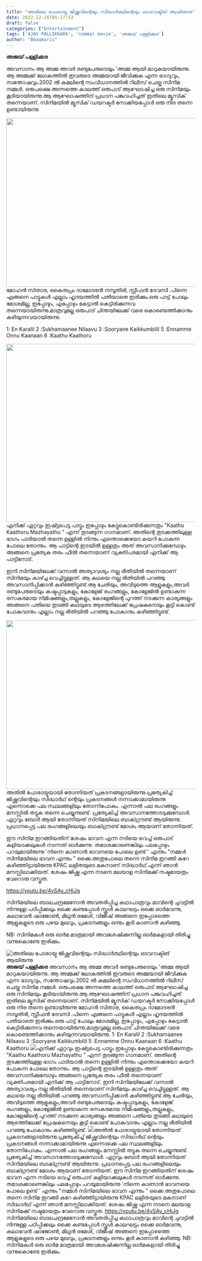 ```yaml
---
title: "അതിലെ പോരായ്മ ജിഷ്ണുവിന്റെയും സിദ്ധാർത്ഥിന്റെയും ഓവറാക്ടിങ് ആയിരുന്നു"
date: 2022-12-26T05:17:53
draft: false
categories: ["Entertainment"]
tags: ['AJAY PALLIKKARA', 'nammal movie', 'അജയ് പള്ളിക്കര']
author: "Beaumaris"
---
```


<strong>അജയ് പള്ളിക്കര</strong>

അവസാനം ആ അമ്മ അവർ രണ്ടുപേരുടെയും 'അമ്മ ആയി മാറുകയായിരുന്നു. ആ അമ്മക്ക്‌ ലോകത്തിൽ ഇവരുടെ അമ്മയായി ജീവിക്കുക എന്ന ഭാഗ്യവും, സന്തോഷവും.2002 ൽ കമലിന്റെ സംവിധാനത്തിൽ റിലീസ് ചെയ്ത സിനിമ നമ്മൾ. ഒരുപക്ഷെ അന്നത്തെ കാലത്ത് ഒരുപാട് ആഘോഷിച്ച ഒരു സിനിമയും കൂടിയായിരുന്നു.ആ ആഘോഷത്തിന് പ്രധാന പങ്കുവഹിച്ചത് ഇതിലെ മ്യൂസിക് തന്നെയാണ്. സിനിമയിൽ മ്യൂസിക് ഡയറക്ടർ നോക്കിയപ്പോൾ ഒരു നിര തന്നെ ഉണ്ടായിരുന്നു

<img class="size-large wp-image-370133 aligncenter" src="https://cdn.boolokam.com/articles/2022/12/jtkkkkk-1024x576.jpg" alt="" width="800" height="450" />മോഹൻ സിതാര, കൈതപ്രം ദാമോദരൻ നമ്പൂതിരി, സ്റ്റീഫൻ ദേവസി .പിന്നെ എങ്ങനെ പാട്ടുകൾ എല്ലാം ഹൃദയത്തിൽ പതിയാതെ ഇരിക്കും.ഒരു പാട്ട് പോലും മോശമില്ല, ഇപ്പോഴും, എപ്പോഴും കേട്ടാൽ കെട്ടിരിക്കുന്നവ തന്നെയായിരുന്നു.മാത്രവുമല്ല ഒരുപാട് ചിന്തയിലേക്ക്‌ വരെ കൊണ്ടെത്തിക്കാനും കഴിയുന്നവയായിരുന്നു.

1: En Karalil
2 :Sukhamaanee Nilaavu
3 :Sooryane Kaikkumbilil
5 :Ennamme Onnu Kaanaan
6 :Kaathu Kaathoru

<img class=" wp-image-370134 aligncenter" src="https://cdn.boolokam.com/articles/2022/12/jtjjjj-1024x576.jpg" alt="" width="844" height="475" />എനിക്ക് ഏറ്റവും ഇഷ്ട്ടപെട്ട പാട്ടും ഇപ്പോഴും കേട്ടുകൊണ്ടിരിക്കുന്നതും "Kaathu Kaathoru Mazhayathu " എന്ന് തുടങ്ങുന്ന ഗാനമാണ്. അതിന്റെ തുടക്കത്തിലുള്ള ഭാഗം പാടിയാൽ തന്നെ ഉള്ളിൽ നിന്നും എന്തൊക്കെയോ കയറി പോകുന്ന പോലെ തോന്നും. ആ പാട്ടിന്റെ ഇടയിൽ ഉള്ളതും അത്‌ അവസാനിക്കുമ്പോഴും അങ്ങനെ പ്രത്യേക തരം ഫീൽ തന്നെയാണ് വ്യക്തിപരമായി എനിക്ക് ആ പാട്ടിനോട്.

ഇനി സിനിമയിലേക്ക് വന്നാൽ അത്യാവശ്യം നല്ല രീതിയിൽ തന്നെയാണ് സിനിമയും കാഴ്ച്ച വെച്ചിട്ടുള്ളത്. ആ കഥയെ നല്ല രീതിയിൽ പറഞ്ഞു അവസാനിപ്പിക്കാൻ കഴിഞ്ഞിട്ടുണ്ട്.ആ ചേരിയും, അവിടുത്തെ ആളുകളും,അവർ രണ്ടുപേരുടെയും കഷ്ടപ്പാടുകളും, കോളേജ് രംഗങ്ങളും, കോളേജിൽ ഉണ്ടാകുന്ന രസകരമായ നിമിഷങ്ങളും,തല്ലുകളും, കോളേജിന്റെ പുറത്ത് നടക്കുന്ന കാര്യങ്ങളും അങ്ങനെ പതിയെ തുടങ്ങി കഥയുടെ ആഴത്തിലേക്ക് പ്രേഷകനെയും കൂട്ടി കൊണ്ട് പോകുവാനും എല്ലാം നല്ല രീതിയിൽ പറഞ്ഞു പോകാനും കഴിഞ്ഞിട്ടുണ്ട്.

<img class="size-large wp-image-370135 aligncenter" src="https://cdn.boolokam.com/articles/2022/12/tjtj-1024x576.jpg" alt="" width="800" height="450" />അതിൽ പോരായ്മയായി തോന്നിയത് പ്രകടനങ്ങളായിരുന്നു.പ്രത്യേകിച്ച് ജിഷ്ണുവിന്റെയും സിദ്ധാർഥ് ന്റെയും പ്രകടനങ്ങൾ നന്നാക്കാമായിരുന്നു എന്നൊക്കെ പല സ്ഥലങ്ങളിലും തോന്നിപോകും. എന്നാൽ പല രംഗങ്ങളും മനസ്സിൽ തട്ടുക തന്നെ ചെയ്യുന്നുണ്ട്. പ്രത്യേകിച്ച് അവസാനത്തോടടുക്കുമ്പോൾ.
ഏറ്റവും ബോർ ആയി തോന്നിയത് സിനിമയിലെ ബാക്ഗ്രൗണ്ട് ആയിരുന്നു. പ്രധാനപ്പെട്ട പല രംഗങ്ങളിലെയും ബാക്ഗ്രൗണ്ട് മോശം ആയാണ് തോന്നിയത്.

ഈ സിനിമ ഇറങ്ങിയതിന് ശേഷം ഭാവന എന്ന നടിയെ വെച്ച് ഒരുപാട് കളിയാക്കലുകൾ നടന്നത് ഓർക്കുന്നു. തമാശക്കാണെങ്കിലും പലപ്പോഴും പറയുമായിരുന്നു 'നിന്നെ കാണാൻ ഭാവനയെ പോലെ ഉണ്ട് ' എന്നും "നമ്മൾ സിനിമയിലെ ഭാവന എന്നും " ഒക്കെ.അതുപോലെ തന്നെ സിനിമ ഇറങ്ങി കുറേ കഴിഞ്ഞിട്ടായിരുന്നു KPAC ലളിതയുടെ മകനാണ് സിദ്ധാർഥ് എന്ന് ഞാൻ മനസ്സിലാക്കിയത്. ശേഷം ജിഷ്ണു എന്ന നടനെ മലയാള സിനിമക്ക് നഷ്ടമായതും വേറൊരു വസ്തുത.

https://youtu.be/4vSAy_cHiJg

സിനിമയിലെ ബാലചന്ദ്രമേനോൻ അവതരിപ്പിച്ച കഥാപാത്രവും മാവിന്റെ ചുവട്ടിൽ നിന്നുള്ള പഠിപ്പിക്കലും ഒക്കെ കണ്ടപ്പോൾ സ്കൂൾ കാലഘട്ടം ഒക്കെ ഓർമവന്നു, കലാഭവൻ ഷാജോൺ, മിഥുൻ രമേശ്, വിജീഷ് അങ്ങനെ ഇപ്പോഴത്തെ ആളുകളുടെ ഒരു പഴയ മുഖവും, പ്രകടനങ്ങളും ഒന്നും കൂടി കാണാൻ കഴിഞ്ഞു.

NB: സിനിമകൾ ഒരു ഓർമ മാത്രമായി അവശേഷിക്കുന്നില്ല ഓർമകളായി തിരിച്ചു വന്നുകൊണ്ടേ ഇരിക്കും.


![അതിലെ പോരായ്മ ജിഷ്ണുവിന്റെയും സിദ്ധാർത്ഥിന്റെയും ഓവറാക്ടിങ് ആയിരുന്നു](https://cdn.boolokam.com/articles/2022/12/jtkkkkk-1024x576.jpg)**അജയ് പള്ളിക്കര** അവസാനം ആ അമ്മ അവർ രണ്ടുപേരുടെയും 'അമ്മ ആയി മാറുകയായിരുന്നു. ആ അമ്മക്ക്‌ ലോകത്തിൽ ഇവരുടെ അമ്മയായി ജീവിക്കുക എന്ന ഭാഗ്യവും, സന്തോഷവും.2002 ൽ കമലിന്റെ സംവിധാനത്തിൽ റിലീസ് ചെയ്ത സിനിമ നമ്മൾ. ഒരുപക്ഷെ അന്നത്തെ കാലത്ത് ഒരുപാട് ആഘോഷിച്ച ഒരു സിനിമയും കൂടിയായിരുന്നു.ആ ആഘോഷത്തിന് പ്രധാന പങ്കുവഹിച്ചത് ഇതിലെ മ്യൂസിക് തന്നെയാണ്. സിനിമയിൽ മ്യൂസിക് ഡയറക്ടർ നോക്കിയപ്പോൾ ഒരു നിര തന്നെ ഉണ്ടായിരുന്നു മോഹൻ സിതാര, കൈതപ്രം ദാമോദരൻ നമ്പൂതിരി, സ്റ്റീഫൻ ദേവസി .പിന്നെ എങ്ങനെ പാട്ടുകൾ എല്ലാം ഹൃദയത്തിൽ പതിയാതെ ഇരിക്കും.ഒരു പാട്ട് പോലും മോശമില്ല, ഇപ്പോഴും, എപ്പോഴും കേട്ടാൽ കെട്ടിരിക്കുന്നവ തന്നെയായിരുന്നു.മാത്രവുമല്ല ഒരുപാട് ചിന്തയിലേക്ക്‌ വരെ കൊണ്ടെത്തിക്കാനും കഴിയുന്നവയായിരുന്നു. 1: En Karalil 2 :Sukhamaanee Nilaavu 3 :Sooryane Kaikkumbilil 5 :Ennamme Onnu Kaanaan 6 :Kaathu Kaathoru ![](https://cdn.boolokam.com/articles/2022/12/jtjjjj-1024x576.jpg)എനിക്ക് ഏറ്റവും ഇഷ്ട്ടപെട്ട പാട്ടും ഇപ്പോഴും കേട്ടുകൊണ്ടിരിക്കുന്നതും "Kaathu Kaathoru Mazhayathu " എന്ന് തുടങ്ങുന്ന ഗാനമാണ്. അതിന്റെ തുടക്കത്തിലുള്ള ഭാഗം പാടിയാൽ തന്നെ ഉള്ളിൽ നിന്നും എന്തൊക്കെയോ കയറി പോകുന്ന പോലെ തോന്നും. ആ പാട്ടിന്റെ ഇടയിൽ ഉള്ളതും അത്‌ അവസാനിക്കുമ്പോഴും അങ്ങനെ പ്രത്യേക തരം ഫീൽ തന്നെയാണ് വ്യക്തിപരമായി എനിക്ക് ആ പാട്ടിനോട്. ഇനി സിനിമയിലേക്ക് വന്നാൽ അത്യാവശ്യം നല്ല രീതിയിൽ തന്നെയാണ് സിനിമയും കാഴ്ച്ച വെച്ചിട്ടുള്ളത്. ആ കഥയെ നല്ല രീതിയിൽ പറഞ്ഞു അവസാനിപ്പിക്കാൻ കഴിഞ്ഞിട്ടുണ്ട്.ആ ചേരിയും, അവിടുത്തെ ആളുകളും,അവർ രണ്ടുപേരുടെയും കഷ്ടപ്പാടുകളും, കോളേജ് രംഗങ്ങളും, കോളേജിൽ ഉണ്ടാകുന്ന രസകരമായ നിമിഷങ്ങളും,തല്ലുകളും, കോളേജിന്റെ പുറത്ത് നടക്കുന്ന കാര്യങ്ങളും അങ്ങനെ പതിയെ തുടങ്ങി കഥയുടെ ആഴത്തിലേക്ക് പ്രേഷകനെയും കൂട്ടി കൊണ്ട് പോകുവാനും എല്ലാം നല്ല രീതിയിൽ പറഞ്ഞു പോകാനും കഴിഞ്ഞിട്ടുണ്ട്. ![](https://cdn.boolokam.com/articles/2022/12/tjtj-1024x576.jpg)അതിൽ പോരായ്മയായി തോന്നിയത് പ്രകടനങ്ങളായിരുന്നു.പ്രത്യേകിച്ച് ജിഷ്ണുവിന്റെയും സിദ്ധാർഥ് ന്റെയും പ്രകടനങ്ങൾ നന്നാക്കാമായിരുന്നു എന്നൊക്കെ പല സ്ഥലങ്ങളിലും തോന്നിപോകും. എന്നാൽ പല രംഗങ്ങളും മനസ്സിൽ തട്ടുക തന്നെ ചെയ്യുന്നുണ്ട്. പ്രത്യേകിച്ച് അവസാനത്തോടടുക്കുമ്പോൾ. ഏറ്റവും ബോർ ആയി തോന്നിയത് സിനിമയിലെ ബാക്ഗ്രൗണ്ട് ആയിരുന്നു. പ്രധാനപ്പെട്ട പല രംഗങ്ങളിലെയും ബാക്ഗ്രൗണ്ട് മോശം ആയാണ് തോന്നിയത്. ഈ സിനിമ ഇറങ്ങിയതിന് ശേഷം ഭാവന എന്ന നടിയെ വെച്ച് ഒരുപാട് കളിയാക്കലുകൾ നടന്നത് ഓർക്കുന്നു. തമാശക്കാണെങ്കിലും പലപ്പോഴും പറയുമായിരുന്നു 'നിന്നെ കാണാൻ ഭാവനയെ പോലെ ഉണ്ട് ' എന്നും "നമ്മൾ സിനിമയിലെ ഭാവന എന്നും " ഒക്കെ.അതുപോലെ തന്നെ സിനിമ ഇറങ്ങി കുറേ കഴിഞ്ഞിട്ടായിരുന്നു KPAC ലളിതയുടെ മകനാണ് സിദ്ധാർഥ് എന്ന് ഞാൻ മനസ്സിലാക്കിയത്. ശേഷം ജിഷ്ണു എന്ന നടനെ മലയാള സിനിമക്ക് നഷ്ടമായതും വേറൊരു വസ്തുത. https://youtu.be/4vSAy_cHiJg സിനിമയിലെ ബാലചന്ദ്രമേനോൻ അവതരിപ്പിച്ച കഥാപാത്രവും മാവിന്റെ ചുവട്ടിൽ നിന്നുള്ള പഠിപ്പിക്കലും ഒക്കെ കണ്ടപ്പോൾ സ്കൂൾ കാലഘട്ടം ഒക്കെ ഓർമവന്നു, കലാഭവൻ ഷാജോൺ, മിഥുൻ രമേശ്, വിജീഷ് അങ്ങനെ ഇപ്പോഴത്തെ ആളുകളുടെ ഒരു പഴയ മുഖവും, പ്രകടനങ്ങളും ഒന്നും കൂടി കാണാൻ കഴിഞ്ഞു. NB: സിനിമകൾ ഒരു ഓർമ മാത്രമായി അവശേഷിക്കുന്നില്ല ഓർമകളായി തിരിച്ചു വന്നുകൊണ്ടേ ഇരിക്കും.
